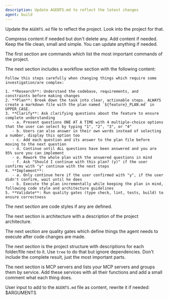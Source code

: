 ```yaml
---
description: Update AGENTS.md to reflect the latest changes
agent: build
---
```


Update the `AGENTS.md` file to reflect the project. Look into the project for that.

Compress content if needed but don't delete any. Add content if needed. Keep the file clean, small and simple. You can update anything if needed.

The first section are commands which list the most important commands of the project.

The next section includes a workflow section with the following content:

```
Follow this steps carefully when changing things which require some investigation/are complex:

1. **Research**: Understand the codebase, requirements, and constraints before making changes
2. **Plan**: Break down the task into clear, actionable steps. ALWAYS create a markdown file with the plan named `${feature}_PLAN.md` in UPPER_CASE.
3. **Clarify**: Ask clarifying questions about the feature to ensure complete understanding
   - a. Present questions ONE AT A TIME with 4 multiple-choice options that the user can select by typing "1", "2", "3", or "4"
   - b. Users can also answer in their own words instead of selecting a number, display this option too
   - c. Add each question and its answer to the plan file before moving to the next question
   - d. Continue until ALL questions have been answered and you are 95% sure you can implement
   - e. Rework the whole plan with the answered questions in mind
   - f. Ask "Should I continue with this plan? (y)" if the user confirms with "y" continue with the next steps
4. **Implement**:
   - a. Only continue here if the user confirmed with "y", if the user didn't confirm, wait until he does
   - b. Execute the plan incrementally while keeping the plan in mind, following code style and architecture guidelines
5. **Validate**: Run quality gates (type check, lint, tests, build) to ensure correctness
```

The next section are code styles if any are defined.

The next section is architecture with a description of the project architecture.

The next section are quality gates which define things the agent needs to execute after code changes are made.

The next section is the project structure with descriptions for each folder/file next to it. Use `tree` to do that but ignore dependencies. Don't include the complete result, just the most important parts.

The next section is MCP servers and lists your MCP servers and groups them by service. Add these services with all their functions and add a small comment what each thing does.

User input to add to the `AGENTS.md` file as content, rewrite it if needed:
$ARGUMENTS
